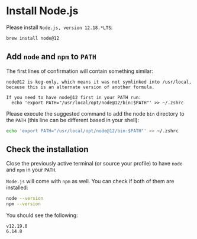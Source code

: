 # Install Node.js

Please install `Node.js, version 12.18.*LTS`:

```sh
brew install node@12
```

## Add `node` and `npm` to `PATH`

The first lines of confirmation will contain something similar:

```
node@12 is keg-only, which means it was not symlinked into /usr/local,
because this is an alternate version of another formula.

If you need to have node@12 first in your PATH run:
  echo 'export PATH="/usr/local/opt/node@12/bin:$PATH"' >> ~/.zshrc
```

Please execute the suggested command to add the node `bin` directory to the `PATH` (this line can be different based in your shell):

```sh
echo 'export PATH="/usr/local/opt/node@12/bin:$PATH"' >> ~/.zshrc
```

## Check the installation

Close the previously active terminal (or source your profile) to have `node` and `npm` in your `PATH`.

`Node.js` will come with `npm` as well.
You can check if both of them are installed:
 
```sh
node --version
npm --version
```

You should see the following:

```
v12.19.0
6.14.8
```
